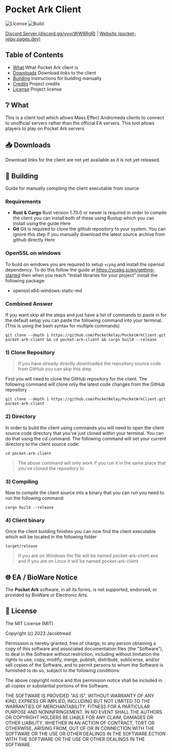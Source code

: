 
# Pocket Ark Client

![License](https://img.shields.io/github/license/PocketRelay/PocketArkClient?style=for-the-badge)
![Build](https://img.shields.io/github/actions/workflow/status/PocketRelay/PocketArkClient/build.yml?style=for-the-badge)

[Discord Server (discord.gg/yvycWW8RgR)](https://discord.gg/yvycWW8RgR) | [Website (pocket-relay.pages.dev)](https://pocket-relay.pages.dev/)


## Table of Contents

- [What](#❔-what) What Pocket Ark client is
- [Downloads](#📥-downloads) Download links to the client
- [Building](#🚀-building) Instructions for building manually
- [Credits](#🔌-credits) Project credits
- [License](#🧾-license) Project license

## ❔ What

This is a client tool which allows Mass Effect Andromeda clients to connect to unofficial servers rather than the official EA servers. This tool allows players to play on Pocket Ark servers


## 📥 Downloads

Download links for the client are not yet available as it is not yet released.

<!-- Below are some quick download links to download the latest versions, the client tool contains a built in auto-updater so you don't have to return to this website every time a new release is available.

| Variant | Download Link                                                                                                    |
| ------- | ---------------------------------------------------------------------------------------------------------------- |
| Normal  | [Download](https://github.com/PocketRelay/PocketArkClient/releases/latest/download/pocket-ark-client.exe)        |
| Native  | [Download](https://github.com/PocketRelay/PocketArkClient/releases/latest/download/pocket-ark-client-native.exe) |

 -->

## 🚀 Building

Guide for manually compiling the client executable from source

### Requirements

- **Rust & Cargo** Rust version 1.70.0 or newer is required in order to compile the client you can install both of these using Rustup which you can install using the guide Here
- **Git** Git is required to clone the github repository to your system. You can ignore this step if you manually download the latest source archive from github directly Here

### OpenSSL on windows

To build on windows you are required to setup `vcpkg` and install the openssl dependency. To do this
follow the guide at https://vcpkg.io/en/getting-started then when you reach "Install libraries for your project"
install the following package:
- openssl:x64-windows-static-md

### Combined Answer

If you want skip all the steps and just have a list of commands to paste in for the default setup you can paste the following command into your terminal. (This is using the bash syntax for multiple commands)

```shell
git clone --depth 1 https://github.com/PocketRelay/PocketArkClient.git pocket-ark-client && cd pocket-ark-client && cargo build --release
```

### 1) Clone Repository

> If you have already directly downloaded the repository source code from GitHub you can skip this step.

First you will need to clone the GitHub repository for the client. The following command will clone only the latest code changes from the GitHub repository

```shell
git clone --depth 1 https://github.com/PocketRelay/PocketArkClient.git pocket-ark-client
```

### 2) Directory

In order to build the client using commands you will need to open the client source code directory that you’ve just cloned within your terminal. You can do that using the cd command. The following command will set your current directory to the client source code:


```shell
cd pocket-ark-client
```

> The above command will only work if you run it in the same place that you’ve cloned the repository to

### 3) Compiling

Now to compile the client source into a binary that you can run you need to run the following command:

```shell
cargo build --release
```

### 4) Client binary

Once the client building finishes you can now find the client executable which will be located in the following folder

```
target/release
```

> If you are on Windows the file will be named pocket-ark-client.exe and if you are on Linux it will be named pocket-ark-client



## 🌐 EA / BioWare Notice

The **Pocket Ark** software, in all its forms, is not supported, endorsed, or provided by BioWare or Electronic Arts.

## 🧾 License

The MIT License (MIT)

Copyright (c) 2023 Jacobtread

Permission is hereby granted, free of charge, to any person obtaining a copy
of this software and associated documentation files (the "Software"), to deal
in the Software without restriction, including without limitation the rights
to use, copy, modify, merge, publish, distribute, sublicense, and/or sell
copies of the Software, and to permit persons to whom the Software is
furnished to do so, subject to the following conditions:

The above copyright notice and this permission notice shall be included in all
copies or substantial portions of the Software.

THE SOFTWARE IS PROVIDED "AS IS", WITHOUT WARRANTY OF ANY KIND, EXPRESS OR
IMPLIED, INCLUDING BUT NOT LIMITED TO THE WARRANTIES OF MERCHANTABILITY,
FITNESS FOR A PARTICULAR PURPOSE AND NONINFRINGEMENT. IN NO EVENT SHALL THE
AUTHORS OR COPYRIGHT HOLDERS BE LIABLE FOR ANY CLAIM, DAMAGES OR OTHER
LIABILITY, WHETHER IN AN ACTION OF CONTRACT, TORT OR OTHERWISE, ARISING FROM,
OUT OF OR IN CONNECTION WITH THE SOFTWARE OR THE USE OR OTHER DEALINGS IN THE
SOFTWARE.ECTION WITH THE SOFTWARE OR THE USE OR OTHER DEALINGS IN THE SOFTWARE.


